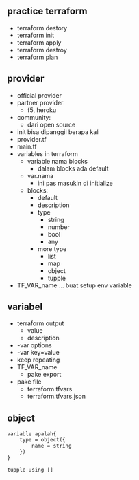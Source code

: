 ## practice terraform
- terraform destory
- terraform init
- terraform apply
- terraform destroy
- terraform plan

## provider
- official provider
- partner provider
    - f5, heroku
- community:
    - dari open source
- init bisa dipanggil berapa kali
-  provider.tf
- main.tf
- variables in terraform
    - variable nama blocks
        - dalam blocks ada default
    - var.nama
        - ini pas masukin di initialize
    - blocks:
        - default
        - description
        - type
            - string
            - number
            - bool
            - any
        - more type
            - list
            - map
            - object
            - tupple
- TF_VAR_name ... buat setup env variable

## variabel
- terraform output
    - value
    - description
- -var options
- -var key=value
- keep repeating
- TF_VAR_name
    - pake export
- pake file
    - terraform.tfvars
    - terraform.tfvars.json

## object
```
variable apalah{
    type = object({
        name = string
    })
}

tupple using []
```
